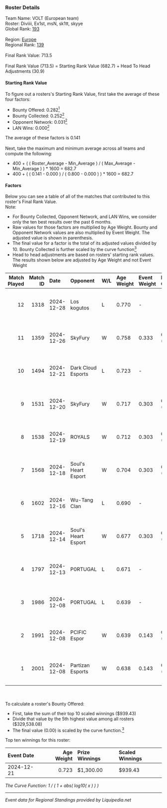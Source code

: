 ### Roster Details<br />
Team Name: VOLT (European team)<br />
Roster: Diviiii, Ex1st, msN, sk1tt, skyye<br />
Global Rank: [193](../standings_global.md)<br />
<br />
Region: [Europe]( ../standings_europe.md)<br />
Regional Rank: [139]( ../standings_europe.md)<br />
<br />
Final Rank Value:  713.5<br />
<br />
Final Rank Value (713.5) = Starting Rank Value (682.7) + Head To Head Adjustments (30.9)<br />

#### Starting Rank Value<br />
To figure out a rosters's Starting Rank Value, first take the average of these four factors:<br />
- Bounty Offered: 0.282[<sup>1</sup>](#table2)
- Bounty Collected: 0.252[<sup>2</sup>](#table1)
- Opponent Network: 0.031[<sup>2</sup>](#table1)
- LAN Wins: 0.000[<sup>2</sup>](#table1)

The average of these factors is 0.141<br />
<br />
Next, take the maximum and minimum average across all teams and compute the following:<br />
- 400 + ( ( Roster_Average - Min_Average ) / ( Max_Average - Min_Average ) ) * 1600 = 682.7
- 400 + ( ( 0.141 - 0.000 ) / ( 0.800 - 0.000 ) ) * 1600 = 682.7


#### Factors<br />
Below you can see a table of all of the matches that contributed to this roster's Final Rank Value.<br />
Note:<br />

- For Bounty Collected, Opponent Network, and LAN Wins, we consider only the ten best results over the past 6 months.
- Raw values for those factors are multiplied by Age Weight. Bounty and Opponent Network values are also multiplied by Event Weight. The adjusted value is shown in parenthesis.
- The final value for a factor is the total of its adjusted values divided by 10. Bounty Collected is further scaled by the curve function[<sup>3</sup>](#curveFunction)
- Head to head adjustments are based on rosters' starting rank values. The results shown below are adjusted by Age Weight and not Event Weight
<span id="table1"></span><br />


| Match Played | Match ID | Date       | Opponent            | W/L | Age Weight | Event Weight | Bounty Collected | Opponent Network | LAN Wins  | H2H Adj. | Roster                            |
| -: | -: | :- | :- | :- | :- | :- | :- | :- | :- | -: | :- |
|           12 |     1318 | 2024-12-28 | Los kogutos         | L   | 0.770      | -            | -                | -                | -         |    -6.88 | Diviiii, Ex1st, msN, sk1tt, skyye |
|           11 |     1359 | 2024-12-26 | SkyFury             | W   | 0.758      | 0.333        | 0.004 (0.001)    | 0.338 (0.085)    | 0 (0.000) |    10.32 | Diviiii, Ex1st, msN, sk1tt, skyye |
|           10 |     1494 | 2024-12-21 | Dark Cloud Esports  | L   | 0.723      | -            | -                | -                | -         |    -6.93 | Diviiii, Ex1st, msN, sk1tt, skyye |
|            9 |     1531 | 2024-12-20 | SkyFury             | W   | 0.717      | 0.303        | 0.004 (0.001)    | 0.338 (0.073)    | 0 (0.000) |     9.94 | Diviiii, Ex1st, msN, sk1tt, skyye |
|            8 |     1538 | 2024-12-19 | ROYALS              | W   | 0.712      | 0.303        | 0.004 (0.001)    | 0.200 (0.043)    | 0 (0.000) |    10.86 | Diviiii, Ex1st, msN, sk1tt, skyye |
|            7 |     1568 | 2024-12-18 | Soul's Heart Esport | W   | 0.704      | 0.303        | 0.000 (0.000)    | 0.033 (0.007)    | 0 (0.000) |     5.86 | Diviiii, Ex1st, msN, sk1tt, skyye |
|            6 |     1602 | 2024-12-16 | Wu-Tang Clan        | L   | 0.690      | -            | -                | -                | -         |   -11.47 | Diviiii, Ex1st, msN, sk1tt, skyye |
|            5 |     1718 | 2024-12-14 | Soul's Heart Esport | W   | 0.677      | 0.303        | 0.000 (0.000)    | 0.033 (0.007)    | 0 (0.000) |     5.27 | Diviiii, Ex1st, msN, sk1tt, skyye |
|            4 |     1797 | 2024-12-13 | P0RTUGAL            | L   | 0.671      | -            | -                | -                | -         |    -7.43 | Ex1st, JBOEN, msN, sk1tt, skyye   |
|            3 |     1986 | 2024-12-08 | P0RTUGAL            | L   | 0.639      | -            | -                | -                | -         |    -7.47 | Ex1st, msN, sk1tt, smekk, zur1s   |
|            2 |     1991 | 2024-12-08 | PCIFIC Espor        | W   | 0.639      | 0.143        | 0.004 (0.000)    | 0.251 (0.023)    | 0 (0.000) |    11.11 | Ex1st, msN, sk1tt, smekk, zur1s   |
|            1 |     2001 | 2024-12-08 | Partizan Esports    | W   | 0.638      | 0.143        | 0.083 (0.008)    | 0.757 (0.069)    | 0 (0.000) |    17.69 | Ex1st, msN, sk1tt, smekk, zur1s   |

<br />
<span id="table2"></span><br />
To calculate a roster's Bounty Offered:<br />

- First, take the sum of their top 10 scaled winnings ($939.43)
- Divide that value by the 5th highest value among all rosters ($329,538.08)
- The final value (0.00) is scaled by the curve function.[<sup>3</sup>](#curveFunction)

Top ten winnings for this roster:<br />

| Event Date | Age Weight | Prize Winnings | Scaled Winnings |
| :- | -: | :- | :- |
| 2024-12-21 |      0.723 | $1,300.00      | $939.43         |


<span id="curveFunction"></span>_The Curve Function: 1 / ( 1 + abs( log10( x ) ) )_<br />

---
_Event data for Regional Standings provided by Liquipedia.net_<br />
